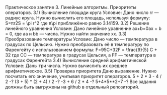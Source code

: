 
Практическое занятие 3. Линейные алгоритмы. Приоритеты операторов.
3.1)  Вычисление площади круга
Условие:
Дано число rr — радиус круга. Нужно вычислить его площадь, используя формулу:
S=πr2S = \pi r^2 
где π\pi приближённо равно 3.14159.
3.2) Решение линейного уравнения
Условие:
Дано линейное уравнение ax+b=0ax + b = 0, где aa и bb — числа. Нужно найти значение xx.
 3.3) Преобразование температуры
Условие:
Дано число — температура в градусах по Цельсию. Нужно преобразовать её в температуру по Фаренгейту с использованием формулы:
F=95C+32F = \frac{9}{5} C + 32 
где CC — температура в градусах Цельсия, а FF — температура в градусах Фаренгейта
3.4) Вычисление средней арифметической
Условие:
Даны три числа. Нужно вычислить их среднее арифметическое.
3.5) Проверка приоритета
Дано выражение. Нужно посчитать его значение, учитывая приоритет операторов.
5 + 2 * 3 - 4 / 2 -?
(3 + 5) * (2 + 4) / 2 -?
-3 + 6 / 2 * 4 -?
5+4*5**2+7 -?
	Все задания должны быть выгружены на github в отдельный репозиторий.
